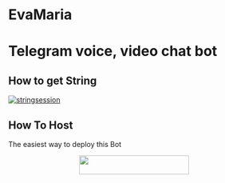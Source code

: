# EvaMaria
# Telegram voice, video chat bot


## How to get String
[![stringsession](https://img.shields.io/badge/repl.it-generateStringName-Blackcyan)](https://repl.it/@subinps/getStringName)

## How To Host
The easiest way to deploy this Bot
<p align="center"><a href="https://heroku.com/deploy?template=https://github.com/Mister-Dark-Prince/EvaMaria"> <img src="https://img.shields.io/badge/Deploy%20To%20Heroku-purple?style=for-the-badge&logo=heroku" width="220" height="38.45"/></a></p>


